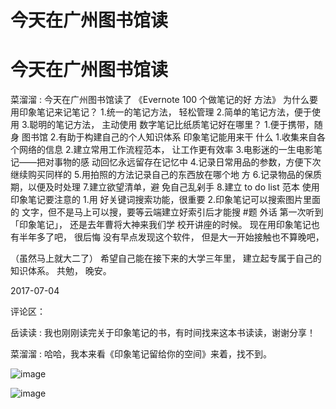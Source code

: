 # 今天在广州图书馆读

# 今天在广州图书馆读

菜溜溜 : 今天在广州图书馆读了 《Evernote 100 个做笔记的好 方法》 为什么要用印象笔记来记笔记？ 1.统一的笔记方法， 轻松管理 2.简单的笔记方法，便于使用 3.聪明的笔记方法， 主动使用 数字笔记比纸质笔记好在哪里？ 1.便于携带，随身 图书馆 2.有助于构建自己的个人知识体系 印象笔记能用来干 什么 1.收集来自各个网络的信息 2.建立常用工作流程范本， 让工作更有效率 3.电影迷的一生电影笔记——把对事物的感 动回忆永远留存在记忆中 4.记录日常用品的参数，方便下次 继续购买同样的 5.用拍照的方法记录自己的东西放在哪个地 方 6.记录物品的保质期，以便及时处理 7.建立欲望清单，避 免自己乱剁手 8.建立 to do list 范本 使用印象笔记要注意的 1.用 好关键词搜索功能，很重要 2.印象笔记可以搜索图片里面的 文字，但不是马上可以搜，要等云端建立好索引后才能搜 #题 外话 第一次听到「印象笔记」， 还是去年曹将大神来我们学 校开讲座的时候。 现在用印象笔记也有半年多了吧， 很后悔 没有早点发现这个软件， 但是大一开始接触也不算晚吧，

（虽然马上就大二了） 希望自己能在接下来的大学三年里， 建立起专属于自己的知识体系。 共勉， 晚安。

2017-07-04

评论区：

岳读读 : 我也刚刚读完关于印象笔记的书，有时间找来这本书读读，谢谢分享！

菜溜溜 : 哈哈，我本来看《印象笔记留给你的空间》来着，找不到。

![image](img/Image_426.png)

![image](img/Image_427.png)